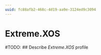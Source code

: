 ```yaml
---
uuid: fc88afb2-468c-4d19-aa9e-3124ed9c3094
---
```



# Extreme.XOS


#TODO: ## Describe *Extreme.XOS* profile

